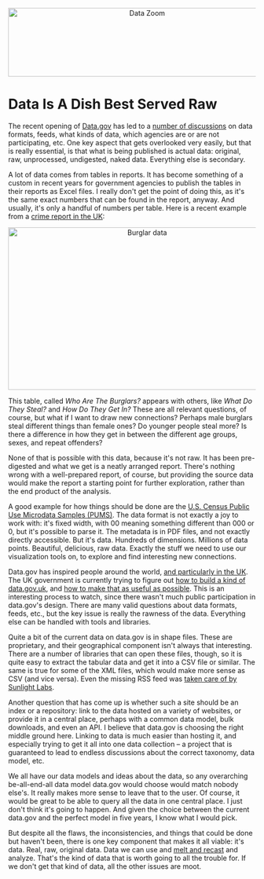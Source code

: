 <p align="center"><img src="https://media.eagereyes.org/media/2009/data-zoom.jpg" border="0" alt="Data Zoom" width="550" height="140" /></p>

# Data Is A Dish Best Served Raw

The recent opening of <a href="http://data.gov/" target="_blank">Data.gov</a> has led to a <a href="http://sunlightlabs.com/blog/2009/05/28/what-id-change-about-datagov/" target="_blank">number of discussions</a> on data formats, feeds, what kinds of data, which agencies are or are not participating, etc. One key aspect that gets overlooked very easily, but that is really essential, is that what is being published is actual data: original, raw, unprocessed, undigested, naked data. Everything else is secondary.

A lot of data comes from tables in reports. It has become something of a custom in recent years for government agencies to publish the tables in their reports as Excel files. I really don't get the point of doing this, as it's the same exact numbers that can be found in the report, anyway. And usually, it's only a handful of numbers per table. Here is a recent example from a <a href="http://www.guardian.co.uk/news/datablog/2009/may/21/ukcrime-police">crime report in the UK</a>:

<p align="center"><img src="https://media.eagereyes.org/media/2009/burglars.png" border="0" alt="Burglar data" width="550" height="331" /></p>

This table, called <em>Who Are The Burglars?</em> appears with others, like <em>What Do They Steal?</em> and <em>How Do They Get In?</em> These are all relevant questions, of course, but what if I want to draw new connections? Perhaps male burglars steal different things than female ones? Do younger people steal more? Is there a difference in how they get in between the different age groups, sexes, and repeat offenders?

None of that is possible with this data, because it's not raw. It has been pre-digested and what we get is a neatly arranged report. There's nothing wrong with a well-prepared report, of course, but providing the source data would make the report a starting point for further exploration, rather than the end product of the analysis.

A good example for how things should be done are the <a href="http://www.census.gov/main/www/pums.html">U.S. Census Public Use Microdata Samples (PUMS)</a>. The data format is not exactly a joy to work with: it's fixed width, with 00 meaning something different than 000 or 0, but it's possible to parse it. The metadata is in PDF files, and not exactly directly accessible. But it's data. Hundreds of dimensions. Millions of data points. Beautiful, delicious, raw data. Exactly the stuff we need to use our visualization tools on, to explore and find interesting new connections.

Data.gov has inspired people around the world, <a href="http://www.guardian.co.uk/news/datablog/2009/may/28/barack-obama">and particularly in the UK</a>. The UK government is currently trying to figure out <a href="http://powerofinformation.wordpress.com/">how to build a kind of data.gov.uk</a>, and <a href="http://blogs.cabinetoffice.gov.uk/digitalengagement/post/2009/05/22/Information-and-how-to-make-it-useful.aspx">how to make that as useful as possible</a>. This is an interesting process to watch, since there wasn't much public participation in data.gov's design. There are many valid questions about data formats, feeds, etc., but the key issue is really the rawness of the data. Everything else can be handled with tools and libraries.

Quite a bit of the current data on data.gov is in shape files. These are proprietary, and their geographical component isn't always that interesting. There are a number of libraries that can open these files, though, so it is quite easy to extract the tabular data and get it into a CSV file or similar. The same is true for some of the XML files, which would make more sense as CSV (and vice versa). Even the missing RSS feed was <a href="http://sunlightlabs.com/blog/2009/05/22/keeping-eye-datagov/">taken care of by Sunlight Labs</a>.

Another question that has come up is whether such a site should be an index or a repository: link to the data hosted on a variety of websites, or provide it in a central place, perhaps with a common data model, bulk downloads, and even an API. I believe that data.gov is choosing the right middle ground here. Linking to data is much easier than hosting it, and especially trying to get it all into one data collection &ndash; a project that is guaranteed to lead to endless discussions about the correct taxonomy, data model, etc.

We all have our data models and ideas about the data, so any overarching be-all-end-all data model data.gov would choose would match nobody else's. It really makes more sense to leave that to the user. Of course, it would be great to be able to query all the data in one central place. I just don't think it's going to happen. And given the choice between the current data.gov and the perfect model in five years, I know what I would pick.

But despite all the flaws, the inconsistencies, and things that could be done but haven't been, there is one key component that makes it all viable: it's data. Real, raw, original data. Data we can use and <a href="http://had.co.nz/thesis/">melt and recast</a> and analyze. That's the kind of data that is worth going to all the trouble for. If we don't get that kind of data, all the other issues are moot.
